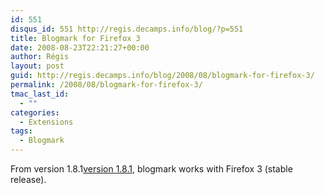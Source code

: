 ```yaml
---
id: 551
disqus_id: 551 http://regis.decamps.info/blog/?p=551
title: Blogmark for Firefox 3
date: 2008-08-23T22:21:27+00:00
author: Régis
layout: post
guid: http://regis.decamps.info/blog/2008/08/blogmark-for-firefox-3/
permalink: /2008/08/blogmark-for-firefox-3/
tmac_last_id:
  - ""
categories:
  - Extensions
tags:
  - Blogmark
---
```

From version 1.8.1[version 1.8.1](https://addons.mozilla.org/fr/firefox/addons/versions/1487#version-1.8.1), blogmark works with Firefox 3 (stable release).
